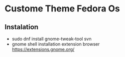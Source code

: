 # Custome Theme Fedora Os

## Instalation
- sudo dnf install gnome-tweak-tool svn
- gnome shell installation extension browser https://extensions.gnome.org/
